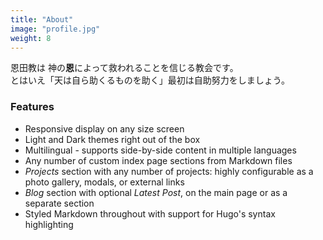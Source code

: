 ```yaml
---
title: "About"
image: "profile.jpg"
weight: 8
---
```


恩田教は 神の**恩**によって救われることを信じる教会です。  
とはいえ「天は自ら助くるものを助く」最初は自助努力をしましょう。

<!--This is **Introduction**, a minimalist website theme made for [Hugo](https://gohugo.io). -->

### Features

* Responsive display on any size screen
* Light and Dark themes right out of the box
* Multilingual - supports side-by-side content in multiple languages
* Any number of custom index page sections from Markdown files
* _Projects_ section with any number of projects: highly configurable as a photo gallery, modals, or external links
* _Blog_ section with optional _Latest Post_, on the main page or as a separate section
* Styled Markdown throughout with support for Hugo's syntax highlighting
